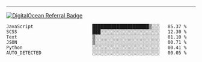 ---
[![DigitalOcean Referral Badge](https://web-platforms.sfo2.digitaloceanspaces.com/WWW/Badge%203.svg)](https://www.digitalocean.com/?refcode=37fa54d82492&utm_campaign=Referral_Invite&utm_medium=Referral_Program&utm_source=badge)

<!--START_SECTION:waka-->

```text
JavaScript                      █████████████████████▒░░░   85.37 %
SCSS                            ███░░░░░░░░░░░░░░░░░░░░░░   12.30 %
Text                            ▒░░░░░░░░░░░░░░░░░░░░░░░░   01.10 %
JSON                            ▒░░░░░░░░░░░░░░░░░░░░░░░░   00.71 %
Python                          ░░░░░░░░░░░░░░░░░░░░░░░░░   00.41 %
AUTO_DETECTED                   ░░░░░░░░░░░░░░░░░░░░░░░░░   00.05 %
```

<!--END_SECTION:waka-->


[linkedin]: https://www.linkedin.com/in/mohamed-elh/

